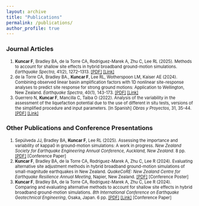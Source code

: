 ```yaml
---
layout: archive
title: "Publications"
permalink: /publications/
author_profile: true
---
```

<style>
    li {font-size: 0.8em;}
</style>

### Journal Articles

1.	**Kuncar F**, Bradley BA, de la Torre CA, Rodriguez-Marek A, Zhu C, Lee RL (2025). Methods to account for shallow site effects in hybrid broadband ground-motion simulations.	*Earthquake Spectra*, 41(2), 1272–1313.	[[PDF]](https://felipe-kuncar.github.io/files/Journal/2025_Kuncar_Methods.pdf) [[Link]](https://doi.org/10.1177/87552930241301059)
2.	de la Torre CA, Bradley BA., **Kuncar F**, Lee RL, Wotherspoon LM, Kaiser AE (2024). Combining observed linear basin amplification factors with 1D nonlinear site-response analyses to predict site response for strong ground motions: Application to Wellington, New Zealand.	*Earthquake Spectra*, 40(1), 143-173. 	[[PDF]](https://felipe-kuncar.github.io/files/Journal/2024_delaTorre_Wellington.pdf) [[Link]](https://doi.org/10.1177/87552930231209726) 
3.	Guerrero N, **Kuncar F**, Mancilla C, Taiba O (2022). Analysis of the variability in the assessment of the liquefaction potential due to the use of different in situ tests, versions of the simplified procedure and input parameters. [In Spanish]	*Obras y Proyectos*, 31, 35-44.	[[PDF]](https://felipe-kuncar.github.io/files/Journal/2022_Guerrero_Liquefaction.pdf) [[Link]](http://dx.doi.org/10.4067/s0718-28132022000100035) 

### Other Publications and Conference Presentations

1.	Sepúlveda JJ, Bradley BA, **Kuncar F**, Lee RL (2025). Assessing the importance and variability of kappa0 in ground-motion simulations: A work in progress.	*New Zealand Society for Earthquake Engineering Annual Conference, Auckland, New Zealand*. 8 pp.	[[PDF]](https://felipe-kuncar.github.io/files/Other_Publitations/2025_Sepulveda_NZSEE.pdf) [Conference Paper]
2.	**Kuncar F**, Bradley BA, de la Torre CA, Rodriguez-Marek A, Zhu C, Lee R (2024). Evaluating alternative site adjustment methods in hybrid broadband ground-motion simulations of small-magnitude earthquakes in New Zealand.	*QuakeCoRE: New Zealand Centre for Earthquake Resilience Annual Meeting*, Napier, New Zealand.	[[PDF]](https://felipe-kuncar.github.io/files/Other_Publitations/2024_Kuncar_QCAM.pdf) [Conference Poster]
3.	**Kuncar F**, Bradley BA, de la Torre CA, Rodriguez-Marek A, Zhu C, Lee R (2024). Comparing and evaluating alternative methods to account for shallow site effects in hybrid broadband ground-motion simulations. 	*8th International Conference on Earthquake Geotechnical Engineering*, Osaka, Japan. 6 pp.	[[PDF]](https://felipe-kuncar.github.io/files/Other_Publitations/2024_Kuncar_ICEGE.pdf) [[Link]](https://doi.org/10.3208/jgssp.v10.OS-36-04) [Conference Paper]
